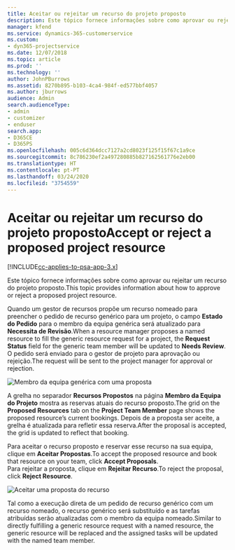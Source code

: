 ```yaml
---
title: Aceitar ou rejeitar um recurso do projeto proposto
description: Este tópico fornece informações sobre como aprovar ou rejeitar um recurso do projeto proposto.
manager: kfend
ms.service: dynamics-365-customerservice
ms.custom:
- dyn365-projectservice
ms.date: 12/07/2018
ms.topic: article
ms.prod: ''
ms.technology: ''
author: JohnPBurrows
ms.assetid: 8270b895-b103-4ca4-984f-ed577bbf4057
ms.author: jburrows
audience: Admin
search.audienceType:
- admin
- customizer
- enduser
search.app:
- D365CE
- D365PS
ms.openlocfilehash: 005c6d364dcc7127a2cd8023f125f15f67c1a9ce
ms.sourcegitcommit: 8c786230ef2a497280885b827162561776e2eb00
ms.translationtype: HT
ms.contentlocale: pt-PT
ms.lasthandoff: 03/24/2020
ms.locfileid: "3754559"
---
```

# <a name="accept-or-reject-a-proposed-project-resource"></a><span data-ttu-id="094ed-103">Aceitar ou rejeitar um recurso do projeto proposto</span><span class="sxs-lookup"><span data-stu-id="094ed-103">Accept or reject a proposed project resource</span></span>

[!INCLUDE[cc-applies-to-psa-app-3.x](../includes/cc-applies-to-psa-app-3x.md)]

<span data-ttu-id="094ed-104">Este tópico fornece informações sobre como aprovar ou rejeitar um recurso do projeto proposto.</span><span class="sxs-lookup"><span data-stu-id="094ed-104">This topic provides information about how to approve or reject a proposed project resource.</span></span>

<span data-ttu-id="094ed-105">Quando um gestor de recursos propõe um recurso nomeado para preencher o pedido de recurso genérico para um projeto, o campo **Estado do Pedido** para o membro da equipa genérica será atualizado para **Necessita de Revisão**.</span><span class="sxs-lookup"><span data-stu-id="094ed-105">When a resource manager proposes a named resource to fill the generic resource request for a project, the **Request Status** field for the generic team member will be updated to **Needs Review**.</span></span> <span data-ttu-id="094ed-106">O pedido será enviado para o gestor de projeto para aprovação ou rejeição.</span><span class="sxs-lookup"><span data-stu-id="094ed-106">The request will be sent to the project manager for approval or rejection.</span></span>

![Membro da equipa genérica com uma proposta](media/RM-how-to-19.png)

<span data-ttu-id="094ed-108">A grelha no separador **Recursos Propostos** na página **Membro da Equipa do Projeto** mostra as reservas atuais do recurso proposto.</span><span class="sxs-lookup"><span data-stu-id="094ed-108">The grid on the **Proposed Resources** tab on the **Project Team Member** page shows the proposed resource’s current bookings.</span></span> <span data-ttu-id="094ed-109">Depois de a proposta ser aceite, a grelha é atualizada para refletir essa reserva.</span><span class="sxs-lookup"><span data-stu-id="094ed-109">After the proposal is accepted, the grid is updated to reflect that booking.</span></span> 

<span data-ttu-id="094ed-110">Para aceitar o recurso proposto e reservar esse recurso na sua equipa, clique em **Aceitar Propostas**.</span><span class="sxs-lookup"><span data-stu-id="094ed-110">To accept the proposed resource and book that resource on your team, click **Accept Proposals**.</span></span>  
<span data-ttu-id="094ed-111">Para rejeitar a proposta, clique em **Rejeitar Recurso**.</span><span class="sxs-lookup"><span data-stu-id="094ed-111">To reject the proposal, click **Reject Resource**.</span></span>

![Aceitar uma proposta do recurso](media/RM-how-to-20.png) 

<span data-ttu-id="094ed-113">Tal como a execução direta de um pedido de recurso genérico com um recurso nomeado, o recurso genérico será substituído e as tarefas atribuídas serão atualizadas com o membro da equipa nomeado.</span><span class="sxs-lookup"><span data-stu-id="094ed-113">Similar to directly fulfilling a generic resource request with a named resource, the generic resource will be replaced and the assigned tasks will be updated with the named team member.</span></span>
